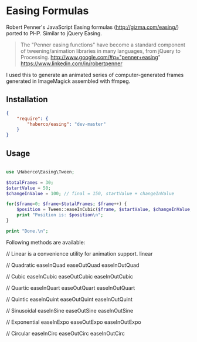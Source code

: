 # Easing Formulas

Robert Penner's JavaScript Easing formulas (http://gizma.com/easing/) ported to PHP. Similar to jQuery Easing. 

> The "Penner easing functions" have become a standard component of tweening/animation libraries in many languages, from jQuery to Processing. http://www.google.com/#q="penner+easing"
> https://www.linkedin.com/in/robertpenner

I used this to generate an animated series of computer-generated frames generated in ImageMagick assembled with ffmpeg.

## Installation

```json
{
    "require": {
        "haberco/easing": "dev-master"
    }
}
```

## Usage

```php

use \Haberco\Easing\Tween;

$totalFrames = 30;
$startValue = 50;
$changeInValue = 100; // final = 150, startValue + changeInValue

for($frame=0; $frame<$totalFrames; $frame++) {
	$position = Tween::easeInCubic($frame, $startValue, $changeInValue, $totalFrames);
	print "Position is: $position\n";
}

print "Done.\n";

```

Following methods are available:

// Linear is a convenience utility for animation support.
linear

// Quadratic
easeInQuad
easeOutQuad
easeInOutQuad

// Cubic
easeInCubic
easeOutCubic
easeInOutCubic

// Quartic
easeInQuart
easeOutQuart
easeInOutQuart

// Quintic
easeInQuint
easeOutQuint
easeInOutQuint

// Sinusoidal
easeInSine
easeOutSine
easeInOutSine

// Exponential
easeInExpo
easeOutExpo
easeInOutExpo

// Circular
easeInCirc
easeOutCirc
easeInOutCirc

